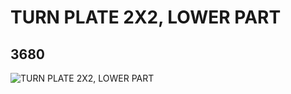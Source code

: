 # TURN PLATE 2X2, LOWER PART
## 3680
![TURN PLATE 2X2, LOWER PART](https://lc-www-live-s.legocdn.com/media/bricks/5/2/368001.jpg)